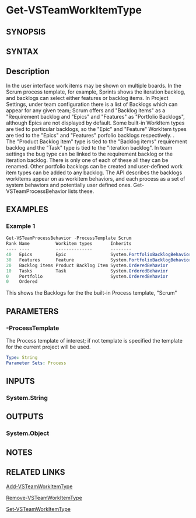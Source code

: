 <!-- #include "./common/header.md" -->

# Get-VSTeamWorkItemType

## SYNOPSIS

<!-- #include "./synopsis/Get-VSTeamProcessBehavior.md" -->

## SYNTAX

## Description

In the user interface work items may be shown on multiple boards. In the Scrum process template, for example, Sprints shows the iteration backlog, and backlogs can select either features or backlog items. In Project Settings, under team configuration there is a list of Backlogs which can appear for any given team; Scrum offers and "Backlog items" as a "Requirement backlog and "Epics" and "Features" as "Portfolio Backlogs", although Epics are not displayed by default.  Some built-in WorkItem types are tied to particular backlogs, so the "Epic" and "Feature"  WorkItem types are tied to the "Epics" and "Features" porfolio backlogs respectively. .  
The "Product Backlog Item" type is tied to the "Backlog items" requirement backlog  and the "Task" type is tied to the "iteration backlog". In team settings the bug type can be linked to the  requirement backlog or the iteration backlog. There is only one of each of these all they can be renamed. Other portfolio backlogs can be created and user-defined work item types can be added to any backlog. 
The API describes the backlogs workitems appear on as workitem behaviors, and each process as a set of system behaviors and potentially user defined ones.  Get-VSTeamProcessBehavior lists these. 

## EXAMPLES

### Example 1

```powershell
Get-VSTeamProcessBehavior -ProcessTemplate Scrum
Rank Name          Workitem types       Inherits                        color  Description
---- ----          --------------       --------                        -----  -----------
40   Epics         Epic                 System.PortfolioBacklogBehavior FF7B00 Epic level ...
30   Features      Feature              System.PortfolioBacklogBehavior 773B93 Feature level... 
20   Backlog items Product Backlog Item System.OrderedBehavior          009CCC Requirement level...
10   Tasks         Task                 System.OrderedBehavior          F2CB1D Task level ...
0    Portfolio                          System.OrderedBehavior                 Portfolio ...
0    Ordered                                                                   Enables work items...
```

This shows the Backlogs for the the built-in Process template, "Scrum"


## PARAMETERS


### -ProcessTemplate

The Process template of interest; if not template is specified the template for the current project will be used.

```yaml
Type: String
Parameter Sets: Process
```

## INPUTS

### System.String

## OUTPUTS

### System.Object

## NOTES
<!-- #include "./common/prerequisites.md" -->

## RELATED LINKS

<!-- #include "./common/related.md" -->
[Add-VSTeamWorkItemType](Add-VSTeamProcessBehavior.md)

[Remove-VSTeamWorkItemType](Remove-VSTeamProcessBehavior.md)

[Set-VSTeamWorkItemType](Set-VSTeamProcessBehavior.md)